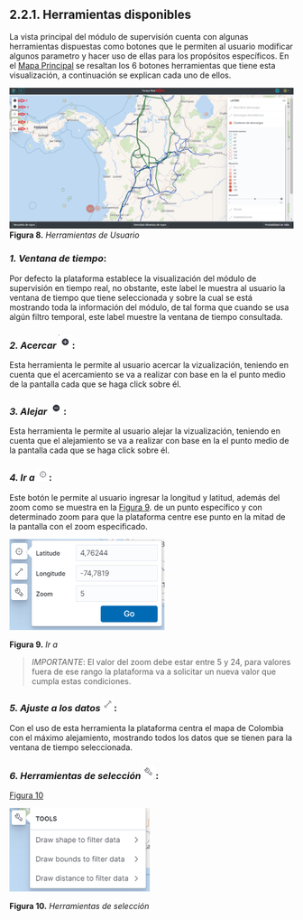 ## 2.2.1. Herramientas disponibles
La vista principal del módulo de supervisión cuenta con algunas herramientas dispuestas como botones que le permiten al usuario modificar algunos parametro y hacer uso de ellas para los propósitos específicos. 
En el [Mapa Principal](../../../pictures/Imagen8.png) se resaltan los 6 botones herramientas que tiene esta visualización, a continuación se explican cada uno de ellos.

![Figura 8](../../../pictures/Imagen8.png "Herramientas de Usuario")
**Figura 8.** *Herramientas de Usuario*

### *1. Ventana de tiempo*:
Por defecto la plataforma establece la visualización del módulo de supervisión en tiempo real, no obstante, este label le muestra al usuario la ventana de tiempo que tiene seleccionada y sobre la cual se está mostrando toda la información del módulo, de tal forma que cuando se usa algún filtro temporal, este label muestre la ventana de tiempo consultada.

### *2. Acercar* ![Figura 9](../../../pictures/Imagen20.png):
Esta herramienta le permite al usuario acercar la vizualización, teniendo en cuenta que el acercamiento se va a realizar con base en la el punto medio de la pantalla cada que se haga click sobre él.

### *3. Alejar* ![Figura 10](../../../pictures/Imagen21.png):
Esta herramienta le permite al usuario alejar la vizualización, teniendo en cuenta que el alejamiento se va a realizar con base en la el punto medio de la pantalla cada que se haga click sobre él.

### *4. Ir a* ![Figura 11](../../../pictures/Imagen22.png):
Este botón le permite al usuario ingresar la longitud y latitud, además del zoom como se muestra en la [Figura 9](../../../pictures/Imagen9.png). de un punto específico y con determinado zoom para que la plataforma centre ese punto en la mitad de la pantalla con el zoom especificado.

![Figura 9](../../../pictures/Imagen9.png "Ir a")

**Figura 9.** *Ir a*

>*IMPORTANTE*: El valor del zoom debe estar entre 5 y 24, para valores fuera de ese rango la plataforma va a solicitar un nueva valor que cumpla estas condiciones.

### *5. Ajuste a los datos* ![Figura 12](../../../pictures/Imagen23.png):
Con el uso de esta herramienta la plataforma centra el mapa de Colombia con el máximo alejamiento, mostrando todos los datos que se tienen para la ventana de tiempo seleccionada.

### *6. Herramientas de selección* ![Figura 13](../../../pictures/Imagen24.png):
[Figura 10](../../../pictures/Imagen11.png)

![Figura 10](../../../pictures/Imagen11.png "Herramientas de selección")

**Figura 10.** *Herramientas de selección*